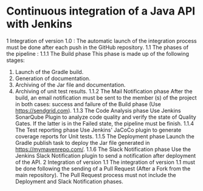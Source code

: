 # Continuous integration of a Java API with Jenkins

1 Integration of version 1.0 :
The automatic launch of the integration process must be done after each
push in the GitHub repository.
1.1 The phases of the pipeline : 
1.1.1 The Build phase
This phase is made up of the following stages:
1. Launch of the Gradle build.
2. Generation of documentation.
3. Archiving of the Jar file and documentation.
4. Archiving of unit test results.
1.1.2 The Mail Notification phase
After the build, an email notification must be sent to the member (s) of the
project in both cases: success and failure of the Build phase (Use
https://sendgrid.com).
1.1.3 The Code Analysis phase
Use Jenkins SonarQube Plugin to analyze code quality and verify
the state of Quality Gates. If the latter is in the Failed state, the pipeline must be
finish.
1.1.4 The Test reporting phase
Use Jenkins' JaCoCo plugin to generate coverage reports for
Unit tests.
1.1.5 The Deployment phase
Launch the Gradle publish task to deploy the Jar file generated in
https://mymavenrepo.com/.
1.1.6 The Slack Notification phase
Use the Jenkins Slack Notification plugin to send a notification after
deployment of the API.
2 Integration of version 1.1
The integration of version 1.1 must be done following the sending of a Pull Request
(After a Fork from the main repository). The Pull Request process must not
include the Deployment and Slack Notification phases.
